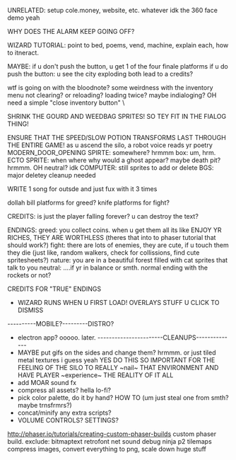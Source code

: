 UNRELATED: setup cole.money, website, etc. whatever idk
the 360 face demo
yeah










WHY DOES THE ALARM KEEP GOING OFF?



WIZARD TUTORIAL:
point to bed, poems, vend, machine, explain each, how to itneract.





MAYBE: if u don't push the button, u get 1 of the four finale platforms
if u do push the button: u see the city exploding
both lead to a credits?




wtf is going on with the bloodnote?
some weirdness with the inventory menu not clearing? or reloading? loading twice? maybe indialoging? OH 
need a simple "close inventory button"
\

SHRINK THE GOURD AND WEEDBAG SPRITES! SO TEY FIT IN THE FIALOG THING!

ENSURE THAT THE SPEED/SLOW POTION TRANSFORMS LAST THROUGH THE ENTIRE GAME!
as u ascend the silo, a robot voice reads yr poetry
MODERN_DOOR_OPENING SPIRTE: somewhere? hrmmm
box: um, hrm.
ECTO SPRITE: when where why would a ghost appear? maybe death pit? hrmmm. OH neutral? idk
COMPUTER: still sprites to add or delete
BGS: major deletey cleanup needed

WRITE 1 song for outsde and just fux with it 3 times

dollah bill platforms for greed?
knife platforms for fight?


CREDITS:
is just the player falling forever? 
u can destroy the text?

ENDINGS:
greed: you collect coins. when u get them all its like ENJOY YR RICHES, THEY ARE WORTHLESS (theres that into to phaser tutorial that should work?)
fight: there are lots of enemies, they are cute, if u touch them they die (just like, random walkers, check for collissions, find cute spritesheets?)
nature: you are in a beautiful forest filled with cat sprites that talk to you
neutral: ....if yr in balance or smth. normal ending with the rockets or not?


CREDITS FOR "TRUE" ENDINGS

- WIZARD RUNS WHEN U FIRST LOAD! OVERLAYS STUFF U CLICK TO DISMISS

----------MOBILE?---------DISTRO?
- electron app? ooooo. later.
-----------------------CLEANUPS--------------
- MAYBE put gifs on the sides and change them? hrmmm. or just tiled metal textures i guess yeah YES DO THIS SO IMPORTANT FOR THE FEELING OF THE SILO TO REALLY ~nail~ THAT ENVIRONMENT AND HAVE PLAYER ~experience~ THE REALITY OF IT ALL
- add MOAR sound fx
- compress all assets? hella lo-fi?
- pick color palette, do it by hand? HOW TO (um just steal one from smth? maybe trnsfrmrs?)
- concat/minify any extra scripts?
- VOLUME CONTROLS? SETTINGS?

http://phaser.io/tutorials/creating-custom-phaser-builds
custom phaser build. exclude: 
bitmaptext retrofont net sound debug ninja p2 tilemaps
compress images, convert everything to png, scale down huge stuff